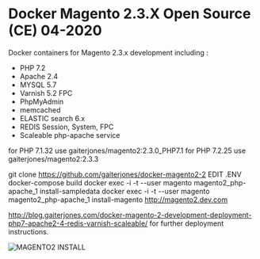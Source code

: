 # Docker Magento 2.3.X Open Source (CE) 04-2020

Docker containers for Magento 2.3.x development including :

  - PHP 7.2
  - Apache 2.4
  - MYSQL 5.7
  - Varnish 5.2 FPC  
  - PhpMyAdmin
  - memcached
  - ELASTIC search 6.x
  - REDIS Session, System, FPC
  - Scaleable php-apache service

for PHP 7.1.32 use gaiterjones/magento2:2.3.0_PHP7.1
for PHP 7.2.25 use gaiterjones/magento2:2.3.3

git clone https://github.com/gaiterjones/docker-magento2-2
EDIT .ENV
docker-compose build
docker exec -i -t --user magento magento2_php-apache_1 install-sampledata
docker exec -i -t --user magento magento2_php-apache_1 install-magento
http://magento2.dev.com

http://blog.gaiterjones.com/docker-magento-2-development-deployment-php7-apache2-4-redis-varnish-scaleable/ for further deployment instructions.

![MAGENTO2 INSTALL](http://blog.gaiterjones.com/dropbox/docker-install-magento2.gif)
